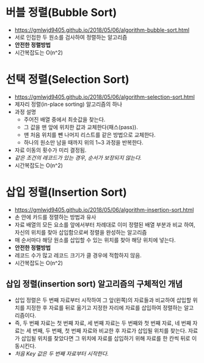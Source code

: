 # 버블 정렬(Bubble Sort)
- https://gmlwjd9405.github.io/2018/05/06/algorithm-bubble-sort.html
- 서로 인접한 두 원소를 검사하여 정렬하는 알고리즘
- **안전한 정렬방법**
- 시간복잡도는 O(n^2)

# 선택 정렬(Selection Sort)
  - https://gmlwjd9405.github.io/2018/05/06/algorithm-selection-sort.html
  - 제자리 정렬(in-place sorting) 알고리즘의 하나
  - 과정 설명
      - 주어진 배열 중에서 최솟값을 찾는다.
      - 그 값을 맨 앞에 위치한 값과 교체한다(패스(pass)).
      - 맨 처음 위치를 뺀 나머지 리스트를 같은 방법으로 교체한다.
      - 하나의 원소만 남을 때까지 위의 1~3 과정을 반복한다.
  - 자료 이동의 횟수가 미리 결정됨.
  - *같은 조건의 레코드가 있는 경우, 순서가 보장되지 않는다.*
  - 시간복잡도는 O(n^2)
  
# 삽입 정렬(Insertion Sort)
- https://gmlwjd9405.github.io/2018/05/06/algorithm-insertion-sort.html
- 손 안에 카드를 정렬하는 방법과 유사
- 자료 배열의 모든 요소를 앞에서부터 차례대로 이미 정렬된 배열 부분과 비교 하여, 자신의 위치를 찾아 삽입함으로써 정렬을 완성하는 알고리즘
- 매 순서마다 해당 원소를 삽입할 수 있는 위치를 찾아 해당 위치에 넣는다.
- **안전한 정렬방법**
- 레코드 수가 많고 레코드 크기가 클 경우에 적합하지 않음.
- 시간복잡도는 O(n^2)

## 삽입 정렬(insertion sort) 알고리즘의 구체적인 개념
- 삽입 정렬은 두 번째 자료부터 시작하여 그 앞(왼쪽)의 자료들과 비교하여 삽입할 위치를 지정한 후 자료를 뒤로 옮기고 지정한 자리에 자료를 삽입하여 정렬하는 알고리즘이다.
- 즉, 두 번째 자료는 첫 번째 자료, 세 번째 자료는 두 번째와 첫 번째 자료, 네 번째 자료는 세 번째, 두 번째, 첫 번째 자료와 비교한 후 자료가 삽입될 위치를 찾는다. 자료가 삽입될 위치를 찾았다면 그 위치에 자료를 삽입하기 위해 자료를 한 칸씩 뒤로 이동시킨다.
- *처음 Key 값은 두 번째 자료부터 시작한다.*

   
